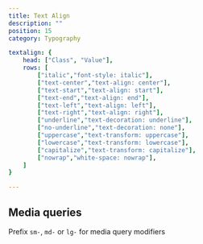 ```yaml
---
title: Text Align
description: ""
position: 15
category: Typography

textalign: {
	head: ["Class", "Value"],
	rows: [
		["italic","font-style: italic"],
		["text-center","text-align: center"],
		["text-start","text-align: start"],
		["text-end","text-align: end"],
		["text-left","text-align: left"],
		["text-right","text-align: right"],
		["underline","text-decoration: underline"],
		["no-underline","text-decoration: none"],
		["uppercase","text-transform: uppercase"],
		["lowercase","text-transform: lowercase"],
		["capitalize","text-transform: capitalize"],
		["nowrap","white-space: nowrap"],
	]
}

---
```


<c-table pn="textalign"></c-table>

## Media queries

Prefix `sm-`, `md-` or `lg-` for media query modifiers
